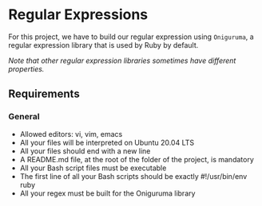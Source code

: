 # Regular Expressions

For this project, we have to build our regular expression
using `Oniguruma`, a regular expression library that
is used by Ruby by default.

<em>Note that other regular expression libraries sometimes have different properties.</em>

## Requirements
### General

 - Allowed editors: vi, vim, emacs
 - All your files will be interpreted on Ubuntu 20.04 LTS
 - All your files should end with a new line
 - A README.md file, at the root of the folder of the project, is mandatory
 - All your Bash script files must be executable
 - The first line of all your Bash scripts should be exactly #!/usr/bin/env ruby
 - All your regex must be built for the Oniguruma library
